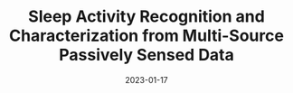 ---
title: "Sleep Activity Recognition and Characterization from Multi-Source Passively Sensed Data"
collection: publications
permalink: /publications/preprint_HHMM_sleep.md
excerpt: ''
date: 2023-01-17
venue: Currently under review (preprint available soon!)
paperurl: 
citation: 
---